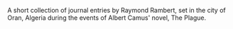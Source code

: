 A short collection of journal entries by Raymond Rambert, set in the city of Oran, Algeria during the events of Albert Camus' novel, The Plague.